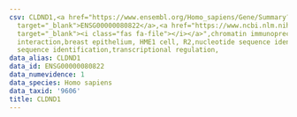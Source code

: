 ```yaml
---
csv: CLDND1,<a href="https://www.ensembl.org/Homo_sapiens/Gene/Summary?db=core;g=ENSG00000080822"
  target="_blank">ENSG00000080822</a>,<a href="https://www.ncbi.nlm.nih.gov/pubmed/22863008"
  target="_blank"><i class="fas fa-file"></i></a>",chromatin immunoprecipitation assay,direct
  interaction,breast epithelium, HME1 cell, R2,nucleotide sequence identification,nucleotide
  sequence identification,transcriptional regulation,
data_alias: CLDND1
data_id: ENSG00000080822
data_numevidence: 1
data_species: Homo sapiens
data_taxid: '9606'
title: CLDND1
---
```

